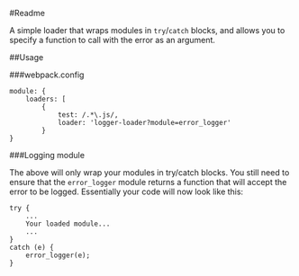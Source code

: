 #Readme

A simple loader that wraps modules in `try`/`catch` blocks, and allows you to specify a function to call with the
error as an argument.

##Usage

###webpack.config

```
module: {
    loaders: [
        {
            test: /.*\.js/,
            loader: 'logger-loader?module=error_logger'
        }
}
```


###Logging module

The above will only wrap your modules in try/catch blocks. You still need to ensure that the `error_logger`
module returns a function that will accept the error to be logged. Essentially your code will now look like this:

```
try {
    ...
    Your loaded module...
    ...
}
catch (e) {
    error_logger(e);
}
```
